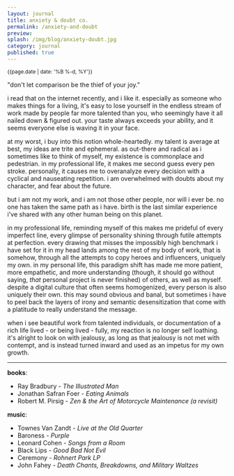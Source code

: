 ```yaml
---
layout: journal
title: anxiety & doubt co.
permalink: /anxiety-and-doubt
preview: 
splash: /img/blog/anxiety-doubt.jpg
category: journal
published: true
---
```


<small>{{page.date | date: '%B %-d, %Y'}}</small>

"don't let comparison be the thief of your joy."

i read that on the internet recently, and i like it. especially as someone who makes things for a living, it's easy to lose yourself in the endless stream of work made by people far more talented than you, who seemingly have it all nailed down & figured out. your taste always exceeds your ability, and it seems everyone else is waving it in your face. 

at my worst, i buy into this notion whole-heartedly. my talent is average at best, my ideas are trite and ephemeral. as out-there and radical as i sometimes like to think of myself, my existence is commonplace and pedestrian. in my professional life, it makes me second guess every pen stroke. personally, it causes me to overanalyze every decision with a cyclical and nauseating repetition. i am overwhelmed with doubts about my character, and fear about the future.

but i am not my work, and i am not those other people, nor will i ever be. no one has taken the same path as i have. birth is the last similar experience i've shared with any other human being on this planet. 

in my professional life, reminding myself of this makes me prideful of every imperfect line, every glimpse of personality shining through futile attempts at perfection. every drawing that misses the impossibly high benchmark i have set for it in my head lands among the rest of my body of work, that is somehow, through all the attempts to copy heroes and influencers, uniquely my own. in my personal life, this paradigm shift has made me more patient, more empathetic, and more understanding (though, it should go without saying, _that_ personal project is never finished) of others, as well as myself. despite a digital culture that often seems homogenized, every person is also uniquely their own. this may sound obvious and banal, but sometimes i have to peel back the layers of irony and semantic desensitization that come with a platitude to really understand the message. 

when i see beautiful work from talented individuals, or documentation of a rich life lived - or being lived - fully, my reaction is no longer self loathing. it's alright to look on with jealousy, as long as that jealousy is not met with contempt, and is instead turned inward and used as an impetus for my own growth. 


---

__books__:

 - Ray Bradbury - _The Illustrated Man_
 - Jonathan Safran Foer - _Eating Animals_
 - Robert M. Pirsig - _Zen & the Art of Motorcycle Maintenance (a revisit)_

__music__:

 - Townes Van Zandt - _Live at the Old Quarter_
 - Baroness - _Purple_
 - Leonard Cohen - _Songs from a Room_
 - Black Lips - _Good Bad Not Evil_
 - Ceremony - _Rohnert Park LP_
 - John Fahey - _Death Chants, Breakdowns, and Military Waltzes_
